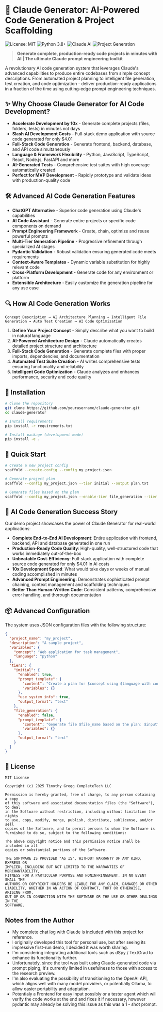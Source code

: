 # 🚀 Claude Generator: AI-Powered Code Generation & Project Scaffolding

![License: MIT](https://img.shields.io/badge/License-MIT-green.svg)
![Python 3.8+](https://img.shields.io/badge/Python-3.8+-blue.svg)
![Claude AI](https://img.shields.io/badge/Powered%20by-Claude%20AI-blueviolet)
![Project Generation](https://img.shields.io/badge/Code-Generator-brightgreen)

> **Generate complete, production-ready code projects in minutes with AI | The ultimate Claude prompt engineering toolkit**

A revolutionary AI code generation system that leverages Claude's advanced capabilities to produce entire codebases from simple concept descriptions. From automated project planning to intelligent file generation, test creation, and code optimization - deliver production-ready applications in a fraction of the time using cutting-edge prompt engineering techniques.

## ✨ Why Choose Claude Generator for AI Code Development?

- **Accelerate Development by 10x** - Generate complete projects (files, folders, tests) in minutes not days
- **Slash AI Development Costs** - Full-stack demo application with source code generated for only $4.01
- **Full-Stack Code Generation** - Generate frontend, backend, database, and API code simultaneously
- **Language & Framework Flexibility** - Python, JavaScript, TypeScript, React, Node.js, FastAPI and more
- **AI-Generated Tests** - Comprehensive test suites with high coverage automatically created
- **Perfect for MVP Development** - Rapidly prototype and validate ideas with production-quality code

## 🛠️ Advanced AI Code Generation Features

- **ChatGPT Alternative** - Superior code generation using Claude's capabilities
- **AI Code Assistant** - Generate entire projects or specific code components on demand
- **Prompt Engineering Framework** - Create, chain, optimize and reuse powerful prompts
- **Multi-Tier Generation Pipeline** - Progressive refinement through specialized AI stages
- **Pydantic Validation** - Robust validation ensuring generated code meets requirements
- **Context-Aware Templates** - Dynamic variable substitution for highly relevant code
- **Cross-Platform Development** - Generate code for any environment or platform
- **Extensible Architecture** - Easily customize the generation pipeline for any use case

## 🔍 How AI Code Generation Works

```
Concept Description → AI Architecture Planning → Intelligent File Generation → Auto Test Creation → AI Code Optimization
```

1. **Define Your Project Concept** - Simply describe what you want to build in natural language
2. **AI-Powered Architecture Design** - Claude automatically creates detailed project structure and architecture
3. **Full-Stack Code Generation** - Generate complete files with proper imports, dependencies, and documentation
4. **Automated Test Suite Creation** - AI writes comprehensive tests ensuring functionality and reliability
5. **Intelligent Code Optimization** - Claude analyzes and enhances performance, security and code quality

## 🔧 Installation

```bash
# Clone the repository
git clone https://github.com/yourusername/claude-generator.git
cd claude-generator

# Install requirements
pip install -r requirements.txt

# Install package (development mode)
pip install -e .
```

## 📝 Quick Start

```bash
# Create a new project config
scaffold --create-config --config my_project.json

# Generate project plan
scaffold --config my_project.json --tier initial --output plan.txt

# Generate files based on the plan
scaffold --config my_project.json --enable-tier file_generation --tier file_generation --input plan.txt
```

## 💼 AI Code Generation Success Story

Our demo project showcases the power of Claude Generator for real-world applications:

- **Complete End-to-End AI Development**: Entire application with frontend, backend, API and database generated in one run
- **Production-Ready Code Quality**: High-quality, well-structured code that works immediately out-of-the-box
- **Unbeatable Cost-Efficiency**: Full-stack application with complete source code generated for only $4.01 in AI costs
- **10x Development Speed**: What would take days or weeks of manual coding accomplished in minutes
- **Advanced Prompt Engineering**: Demonstrates sophisticated prompt chaining, context management and scaffolding techniques
- **Better Than Human-Written Code**: Consistent patterns, comprehensive error handling, and thorough documentation

## 📦 Advanced Configuration

The system uses JSON configuration files with the following structure:

```json
{
  "project_name": "my_project",
  "description": "A sample project",
  "variables": {
    "concept": "Web application for task management",
    "language": "python"
  },
  "tiers": {
    "initial": {
      "enabled": true,
      "prompt_template": {
        "content": "Create a plan for $concept using $language with consideration for $system",
        "variables": {}
      },
      "use_system_info": true,
      "output_format": "text"
    },
    "file_generation": {
      "enabled": false,
      "prompt_template": {
        "content": "Generate file $file_name based on the plan: $input",
        "variables": {}
      },
      "output_format": "text"
    }
  }
}
```

## 📄 License
```
MIT License

Copyright (c) 2025 Timothy Gregg CompleteTech LLC

Permission is hereby granted, free of charge, to any person obtaining a copy
of this software and associated documentation files (the "Software"), to deal
in the Software without restriction, including without limitation the rights
to use, copy, modify, merge, publish, distribute, sublicense, and/or sell
copies of the Software, and to permit persons to whom the Software is
furnished to do so, subject to the following conditions:

The above copyright notice and this permission notice shall be included in all
copies or substantial portions of the Software.

THE SOFTWARE IS PROVIDED "AS IS", WITHOUT WARRANTY OF ANY KIND, EXPRESS OR
IMPLIED, INCLUDING BUT NOT LIMITED TO THE WARRANTIES OF MERCHANTABILITY,
FITNESS FOR A PARTICULAR PURPOSE AND NONINFRINGEMENT. IN NO EVENT SHALL THE
AUTHORS OR COPYRIGHT HOLDERS BE LIABLE FOR ANY CLAIM, DAMAGES OR OTHER
LIABILITY, WHETHER IN AN ACTION OF CONTRACT, TORT OR OTHERWISE, ARISING FROM,
OUT OF OR IN CONNECTION WITH THE SOFTWARE OR THE USE OR OTHER DEALINGS IN THE
SOFTWARE.
```
## Notes from the Author

- My complete chat log with Claude is included with this project for reference.
- I originally developed this tool for personal use, but after seeing its impressive first-run demo, I decided it was worth sharing.
- I'm considering integrating additional tools such as dSpy / TextGrad to enhance its functionality further.
- Unfortunately, since the tool was built using Claude-generated code via prompt piping, it's currently limited in usefulness to those with access to the research preview.
- I'm also evaluating the possibility of transitioning to the OpenAI API, which aligns well with many model providers, or potentially Ollama, to allow easier portability and adaptation.
- Potentialy a Frontend for easy input possibly or a tester agent which will verify the code works at the end and fixes it if necessary, however pydantic may already be solving this issue as this was a 1 - shot prompt.
